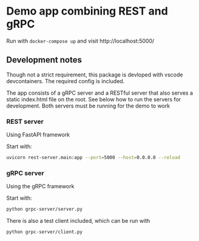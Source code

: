 # Demo app combining REST and gRPC

Run with `docker-compose up` and visit http://localhost:5000/

## Development notes

Though not a strict requirement, this package is devloped with vscode devcontainers. The required config is included.

The app consists of a gRPC server and a RESTful server that also serves a static index.html file on the root. See below how to run the servers for development.
Both servers must be running for the demo to work
 
### REST server

Using FastAPI framework

Start with:

```bash
uvicorn rest-server.main:app --port=5000 --host=0.0.0.0 --reload
```

### gRPC server

Using the gRPC framework

Start with:

```bash
python grpc-server/server.py
```
There is also a test client included, which can be run with
```bash
python grpc-server/client.py
```